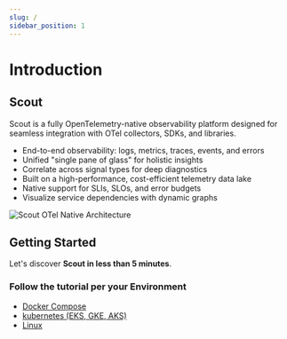 ```yaml
---
slug: /
sidebar_position: 1
---
```


# Introduction

## Scout
Scout is a fully OpenTelemetry-native observability platform designed for seamless integration with OTel collectors, SDKs, and libraries.

- End-to-end observability: logs, metrics, traces, events, and errors  
- Unified "single pane of glass" for holistic insights  
- Correlate across signal types for deep diagnostics  
- Built on a high-performance, cost-efficient telemetry data lake  
- Native support for SLIs, SLOs, and error budgets  
- Visualize service dependencies with dynamic graphs


![Scout OTel Native Architecture](/img/otel-scout-base14.svg)


## Getting Started

Let's discover **Scout in less than 5 minutes**.

### Follow the tutorial per your Environment

- [Docker Compose](/telemetry-ingestion/docker-compose-example)
- [kubernetes (EKS, GKE, AKS)](/telemetry-ingestion/kubernetes-helm-setup)
- [Linux](/telemetry-ingestion/linux-setup)
<!-- - [AWS ECS](/telemetry-ingestion/aws-ecs-setup) -->
